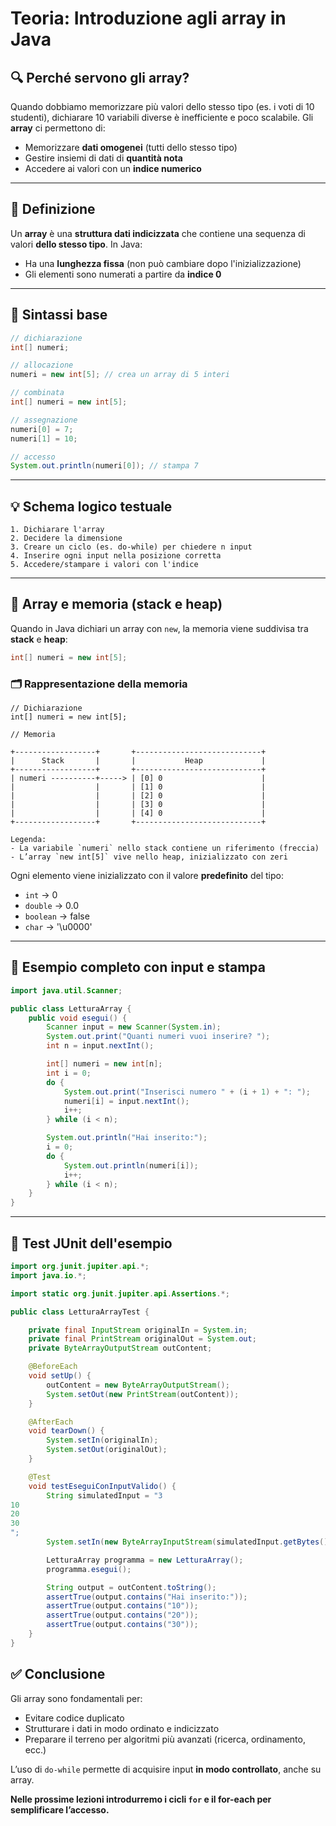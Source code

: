 
# Teoria: Introduzione agli array in Java

## 🔍 Perché servono gli array?

Quando dobbiamo memorizzare più valori dello stesso tipo (es. i voti di 10 studenti), dichiarare 10 variabili diverse è inefficiente e poco scalabile. Gli **array** ci permettono di:

* Memorizzare **dati omogenei** (tutti dello stesso tipo)
* Gestire insiemi di dati di **quantità nota**
* Accedere ai valori con un **indice numerico**

---

## 📌 Definizione

Un **array** è una **struttura dati indicizzata** che contiene una sequenza di valori **dello stesso tipo**.
In Java:

* Ha una **lunghezza fissa** (non può cambiare dopo l'inizializzazione)
* Gli elementi sono numerati a partire da **indice 0**

---

## 🧱 Sintassi base

```java
// dichiarazione
int[] numeri;

// allocazione
numeri = new int[5]; // crea un array di 5 interi

// combinata
int[] numeri = new int[5];

// assegnazione
numeri[0] = 7;
numeri[1] = 10;

// accesso
System.out.println(numeri[0]); // stampa 7
```

---

## 💡 Schema logico testuale

```
1. Dichiarare l'array
2. Decidere la dimensione
3. Creare un ciclo (es. do-while) per chiedere n input
4. Inserire ogni input nella posizione corretta
5. Accedere/stampare i valori con l'indice
```

---

## 🧠 Array e memoria (stack e heap)

Quando in Java dichiari un array con `new`, la memoria viene suddivisa tra **stack** e **heap**:

```java
int[] numeri = new int[5];
```

### 🗂️ Rappresentazione della memoria

```
// Dichiarazione
int[] numeri = new int[5];

// Memoria

+------------------+       +----------------------------+
|      Stack       |       |           Heap             |
+------------------+       +----------------------------+
| numeri ----------+-----> | [0] 0                      |
|                  |       | [1] 0                      |
|                  |       | [2] 0                      |
|                  |       | [3] 0                      |
|                  |       | [4] 0                      |
+------------------+       +----------------------------+

Legenda:
- La variabile `numeri` nello stack contiene un riferimento (freccia)
- L’array `new int[5]` vive nello heap, inizializzato con zeri
```

Ogni elemento viene inizializzato con il valore **predefinito** del tipo:

* `int` → 0
* `double` → 0.0
* `boolean` → false
* `char` → '\u0000'

---

## 📘 Esempio completo con input e stampa

```java
import java.util.Scanner;

public class LetturaArray {
    public void esegui() {
        Scanner input = new Scanner(System.in);
        System.out.print("Quanti numeri vuoi inserire? ");
        int n = input.nextInt();

        int[] numeri = new int[n];
        int i = 0;
        do {
            System.out.print("Inserisci numero " + (i + 1) + ": ");
            numeri[i] = input.nextInt();
            i++;
        } while (i < n);

        System.out.println("Hai inserito:");
        i = 0;
        do {
            System.out.println(numeri[i]);
            i++;
        } while (i < n);
    }
}
```

---

## 🧪 Test JUnit dell'esempio

```java
import org.junit.jupiter.api.*;
import java.io.*;

import static org.junit.jupiter.api.Assertions.*;

public class LetturaArrayTest {

    private final InputStream originalIn = System.in;
    private final PrintStream originalOut = System.out;
    private ByteArrayOutputStream outContent;

    @BeforeEach
    void setUp() {
        outContent = new ByteArrayOutputStream();
        System.setOut(new PrintStream(outContent));
    }

    @AfterEach
    void tearDown() {
        System.setIn(originalIn);
        System.setOut(originalOut);
    }

    @Test
    void testEseguiConInputValido() {
        String simulatedInput = "3
10
20
30
";
        System.setIn(new ByteArrayInputStream(simulatedInput.getBytes()));

        LetturaArray programma = new LetturaArray();
        programma.esegui();

        String output = outContent.toString();
        assertTrue(output.contains("Hai inserito:"));
        assertTrue(output.contains("10"));
        assertTrue(output.contains("20"));
        assertTrue(output.contains("30"));
    }
}
```

## ✅ Conclusione

Gli array sono fondamentali per:

* Evitare codice duplicato
* Strutturare i dati in modo ordinato e indicizzato
* Preparare il terreno per algoritmi più avanzati (ricerca, ordinamento, ecc.)

L’uso di `do-while` permette di acquisire input **in modo controllato**, anche su array.

**Nelle prossime lezioni introdurremo i cicli ****`for`**** e il for-each per semplificare l’accesso.**
